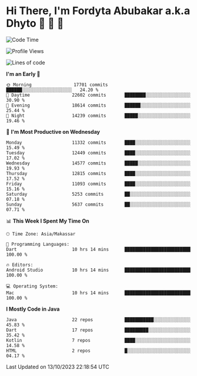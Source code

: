 # Hi There, I'm Fordyta Abubakar a.k.a Dhyto 👋 👋 👋 

<!--
**DhytoDev/dhytodev** is a ✨ _special_ ✨ repository because its `README.md` (this file) appears on your GitHub profile.

Here are some ideas to get you started:

- 🔭 I’m currently working on ...
- 🌱 I’m currently learning ...
- 👯 I’m looking to collaborate on ...
- 🤔 I’m looking for help with ...
- 💬 Ask me about ...
- 📫 How to reach me: ...
- 😄 Pronouns: ...
- ⚡ Fun fact: ...
-->

<!--START_SECTION:waka-->
![Code Time](http://img.shields.io/badge/Code%20Time-2%2C078%20hrs%2034%20mins-blue)

![Profile Views](http://img.shields.io/badge/Profile%20Views-0-blue)

![Lines of code](https://img.shields.io/badge/From%20Hello%20World%20I%27ve%20Written-9.1%20million%20lines%20of%20code-blue)

**I'm an Early 🐤** 

```text
🌞 Morning                17701 commits       ██████░░░░░░░░░░░░░░░░░░░   24.20 % 
🌆 Daytime                22602 commits       ████████░░░░░░░░░░░░░░░░░   30.90 % 
🌃 Evening                18614 commits       ██████░░░░░░░░░░░░░░░░░░░   25.44 % 
🌙 Night                  14239 commits       █████░░░░░░░░░░░░░░░░░░░░   19.46 % 
```
📅 **I'm Most Productive on Wednesday** 

```text
Monday                   11332 commits       ████░░░░░░░░░░░░░░░░░░░░░   15.49 % 
Tuesday                  12449 commits       ████░░░░░░░░░░░░░░░░░░░░░   17.02 % 
Wednesday                14577 commits       █████░░░░░░░░░░░░░░░░░░░░   19.93 % 
Thursday                 12815 commits       ████░░░░░░░░░░░░░░░░░░░░░   17.52 % 
Friday                   11093 commits       ████░░░░░░░░░░░░░░░░░░░░░   15.16 % 
Saturday                 5253 commits        ██░░░░░░░░░░░░░░░░░░░░░░░   07.18 % 
Sunday                   5637 commits        ██░░░░░░░░░░░░░░░░░░░░░░░   07.71 % 
```


📊 **This Week I Spent My Time On** 

```text
🕑︎ Time Zone: Asia/Makassar

💬 Programming Languages: 
Dart                     10 hrs 14 mins      █████████████████████████   100.00 % 

🔥 Editors: 
Android Studio           10 hrs 14 mins      █████████████████████████   100.00 % 

💻 Operating System: 
Mac                      10 hrs 14 mins      █████████████████████████   100.00 % 
```

**I Mostly Code in Java** 

```text
Java                     22 repos            ███████████░░░░░░░░░░░░░░   45.83 % 
Dart                     17 repos            █████████░░░░░░░░░░░░░░░░   35.42 % 
Kotlin                   7 repos             ████░░░░░░░░░░░░░░░░░░░░░   14.58 % 
HTML                     2 repos             █░░░░░░░░░░░░░░░░░░░░░░░░   04.17 % 
```




 Last Updated on 13/10/2023 22:18:54 UTC
<!--END_SECTION:waka-->
